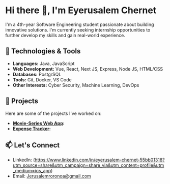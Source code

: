 # Hi there 👋, I'm Eyerusalem Chernet

I'm a 4th-year Software Engineering student passionate about building innovative solutions. I'm currently seeking internship opportunities to further develop my skills and gain real-world experience.

## 🔧 Technologies & Tools
- **Languages:** Java, JavaScript
- **Web Development:** Vue, React, Next JS, Express, Node JS, HTML/CSS
- **Databases:** PostgrSQL
- **Tools:** Git, Docker, VS Code
- **Other Interests:** Cyber Security, Machine Learning, DevOps

## 🚀 Projects
Here are some of the projects I've worked on:
- **[Movie-Series Web App](https://github.com/EyerusalemChernet/Movie-Series-web.git):** 
- **[Expense Tracker](https://github.com/EyerusalemChernet/Expense-Tracker.git):** 


## 📫 Let's Connect
- LinkedIn: (https://www.linkedin.com/in/eyerusalem-chernet-55bb01318?utm_source=share&utm_campaign=share_via&utm_content=profile&utm_medium=ios_app)
- Email: Jerusalemroronoa@gmail.com




